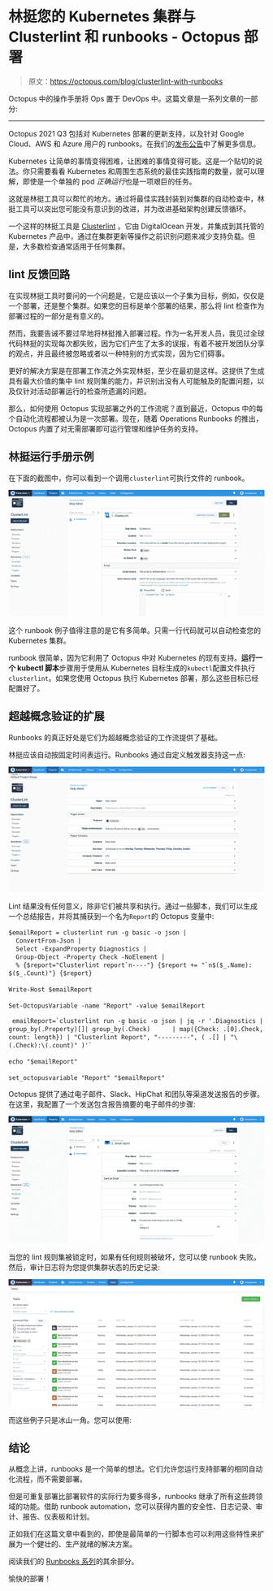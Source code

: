 # 林挺您的 Kubernetes 集群与 Clusterlint 和 runbooks - Octopus 部署

> 原文：<https://octopus.com/blog/clusterlint-with-runbooks>

Octopus 中的操作手册将 Ops 置于 DevOps 中。这篇文章是一系列文章的一部分:

* * *

Octopus 2021 Q3 包括对 Kubernetes 部署的更新支持，以及针对 Google Cloud、AWS 和 Azure 用户的 runbooks。在我们的[发布公告](https://octopus.com/blog/octopus-release-2021-q3)中了解更多信息。

Kubernetes 让简单的事情变得困难，让困难的事情变得可能。这是一个贴切的说法。你只需要看看 Kubernetes 和周围生态系统的最佳实践指南的数量，就可以理解，即使是一个单独的 pod *正确运行*也是一项艰巨的任务。

这就是林挺工具可以帮忙的地方。通过将最佳实践封装到对集群的自动检查中，林挺工具可以突出您可能没有意识到的改进，并为改进基础架构创建反馈循环。

一个这样的林挺工具是 [Clusterlint](https://github.com/digitalocean/clusterlint) 。它由 DigitalOcean 开发，并集成到其托管的 Kubernetes 产品中，通过在集群更新等操作之前识别问题来减少支持负载。但是，大多数检查通常适用于任何集群。

## lint 反馈回路

在实现林挺工具时要问的一个问题是，它是应该以一个子集为目标，例如，仅仅是一个部署，还是整个集群。如果您的目标是单个部署的结果，那么将 lint 检查作为部署过程的一部分是有意义的。

然而，我要告诫不要过早地将林挺推入部署过程。作为一名开发人员，我见过全球代码林挺的实现每次都失败，因为它们产生了太多的误报，有着不被开发团队分享的观点，并且最终被忽略或者以一种特别的方式实现，因为它们碍事。

更好的解决方案是在部署工作流之外实现林挺，至少在最初是这样。这提供了生成具有最大价值的集中 lint 规则集的能力，并识别出没有人可能触及的配置问题，以及仅针对活动部署运行的检查所遗漏的问题。

那么，如何使用 Octopus 实现部署之外的工作流呢？直到最近，Octopus 中的每个自动化流程都被认为是一次部署。现在，随着 Operations Runbooks 的推出，Octopus 内置了对无需部署即可运行管理和维护任务的支持。

## 林挺运行手册示例

在下面的截图中，你可以看到一个调用`clusterlint`可执行文件的 runbook。

[![Octopus dashboard open on Projects tab and Operations Runbooks page showing ClusterLint Step Editor](img/e0cc81521fb25c18dc9379631be390b9.png)](#)

这个 runbook 例子值得注意的是它有多简单。只需一行代码就可以自动检查您的 Kubernetes 集群。

runbook 很简单，因为它利用了 Octopus 中对 Kubernetes 的现有支持。**运行一个 kubectl 脚本**步骤用于使用从 Kubernetes 目标生成的`kubectl`配置文件执行`clusterlint`。如果您使用 Octopus 执行 Kubernetes 部署，那么这些目标已经配置好了。

## 超越概念验证的扩展

Runbooks 的真正好处是它们为超越概念验证的工作流提供了基础。

林挺应该自动按固定时间表运行。Runbooks 通过自定义触发器支持这一点:

[![Octopus dashboard open on Projects tab and Operations Triggers page showing Daily check](img/5276b53385c49540ed26792e781c0a5f.png)](#)

Lint 结果没有任何意义，除非它们被共享和执行。通过一些脚本，我们可以生成一个总结报告，并将其捕获到一个名为`Report`的 Octopus 变量中:

```
$emailReport = clusterlint run -g basic -o json |
  ConvertFrom-Json |
  Select -ExpandProperty Diagnostics |
  Group-Object -Property Check -NoElement |
  % {$report="Clusterlint report`n----"} {$report += "`n$($_.Name): $($_.Count)"} {$report}

Write-Host $emailReport

Set-OctopusVariable -name "Report" -value $emailReport 
```

```
 emailReport=`clusterlint run -g basic -o json | jq -r '.Diagnostics | group_by(.Property)[]| group_by(.Check)      | map({Check: .[0].Check, count: length}) | "Clusterlint Report", "---------", ( .[] | "\(.Check):\(.count)" )'`

echo "$emailReport"

set_octopusvariable "Report" "$emailReport" 
```

Octopus 提供了通过电子邮件、Slack、HipChat 和团队等渠道发送报告的步骤。在这里，我配置了一个发送包含报告摘要的电子邮件的步骤:

[![Octopus dashboard open on Projects tab and Operations Runbooks page showing Email report](img/dc97b96e981fb80d79449e7f50fdb489.png)](#)

当您的 lint 规则集被锁定时，如果有任何规则被破坏，您可以使 runbook 失败。然后，审计日志将为您提供集群状态的历史记录:

[![Octopus dashboard open on Tasks tab showing audit log](img/6c173279f6a7e86b7eb90c9519892db6.png)](#)

而这些例子只是冰山一角。您可以使用:

## 结论

从概念上讲，runbooks 是一个简单的想法。它们允许您运行支持部署的相同自动化流程，而不需要部署。

但是可重复部署比部署软件的实际行为要多得多，runbooks 继承了所有这些跨领域的功能。借助 runbook automation，您可以获得内置的安全性、日志记录、审计、报告、仪表板和计划。

正如我们在这篇文章中看到的，即使是最简单的一行脚本也可以利用这些特性来扩展为一个健壮的、生产就绪的解决方案。

阅读我们的 [Runbooks 系列](https://octopus.com/blog/tag/Runbooks%20Series)的其余部分。

愉快的部署！